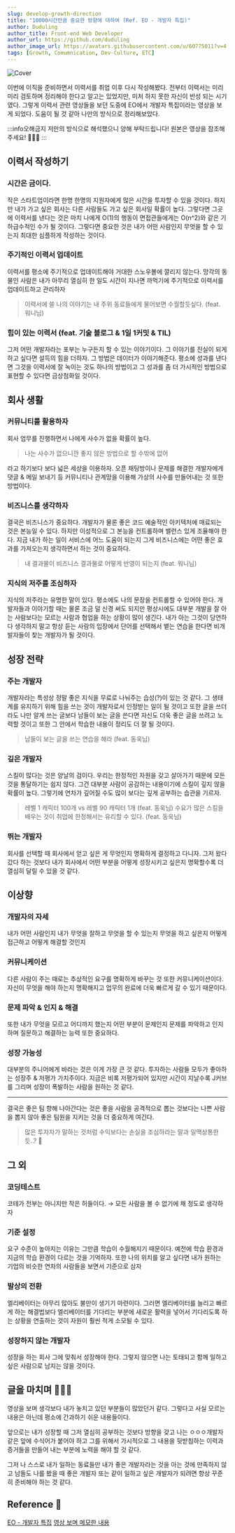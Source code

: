 ```yaml
---
slug: develop-growth-direction
title: "10000시간만큼 중요한 방향에 대하여 (Ref. EO - 개발자 특집)"
author: Duduling
author_title: Front-end Web Developer
author_url: https://github.com/duduling
author_image_url: https://avatars.githubusercontent.com/u/60775011?v=4
tags: [Growth, Comumnication, Dev-Culture, ETC]
---
```


![Cover](https://til.duduling.dev/image/https%3A%2F%2Fs3-us-west-2.amazonaws.com%2Fsecure.notion-static.com%2F8758fff9-5b72-49d1-9c83-2e005d230c0f%2FUntitled.png?table=block&id=43b1e07c-67d3-4c38-9168-1d8ae57c7ede&spaceId=8259e9c1-b7e6-4ae4-9d6b-d6e45ea177ce&width=2000&userId=&cache=v2)

이번에 이직을 준비하면서 이력서를 취업 이후 다시 작성해봤다. 전부터 이력서는 미리미리 검토하며 정리해야 한다고 알고는 있었지만, 미처 하지 못한 자신이 반성 되는 시기였다. 그렇게 이력서 관련 영상들을 보던 도중에 EO에서 개발자 특집이라는 영상을 보게 되었다. 도움이 될 것 같아 나만의 방식으로 정리해보았다.

:::info오해금지
저만의 방식으로 해석했으니 양해 부탁드립니다! 원본은 영상을 참조해주세요! 🙇🏻‍♂️
:::

## 이력서 작성하기

### 시간은 금이다.

작은 스타트업이라면 한명 한명의 지원자에게 많은 시간을 투자할 수 있을 것이다. 하지만 내가 가고 싶은 회사는 다른 사람들도 가고 싶은 회사일 확률이 높다. 그렇다면 그곳에 이력서를 낸다는 것은 마치 나에게 O(1)의 행동이 면접관들에게는 O(n^2)와 같은 기하급수적인 수가 될 것이다. 그렇다면 중요한 것은 내가 어떤 사람인지 무엇을 할 수 있는지 최대한 심플하게 작성하는 것이다.

### 주기적인 이력서 업데이트

이력서를 평소에 주기적으로 업데이트해야 거대한 스노우볼에 깔리지 않는다. 망각의 동물인 사람은 내가 아무리 열심히 한 일도 시간이 지나면 까먹기에 주기적으로 이력서를 업데이트하고 관리하자

> 이력서에 쓸 나의 이야기는 내 주위 동료들에게 물어보면 수월할듯싶다. (feat. 워니님)

### 힘이 있는 이력서 (feat. 기술 블로그 & 1일 1커밋 & TIL)

그저 어떤 개발자라는 포부는 누구든지 할 수 있는 이야기이다. 그 이야기를 진실이 되게 하고 싶다면 설득의 힘을 더하자. 그 방법은 데이터가 이야기해준다. 평소에 성과를 낸다면 그것을 이력서에 잘 녹이는 것도 하나의 방법이고 그 성과를 좀 더 가시적인 방법으로 표현할 수 있다면 금상첨화일 것이다.

## 회사 생활

### 커뮤니티를 활용하자

회사 업무를 진행하면서 나에게 사수가 없을 확률이 높다.

> 나는 사수가 없으니깐 좋지 않은 방법으로 할 수밖에 없어

라고 하기보다 보다 넓은 세상을 이용하자. 오픈 채팅방이나 문제를 해결한 개발자에게 댓글 & 메일 보내기 등 커뮤니티나 관계망을 이용해 가상의 사수를 만들어내는 것 또한 방법이다.

### 비즈니스를 생각하자

결국은 비즈니스가 중요하다. 개발자가 물론 좋은 코드 예술적인 아키텍처에 매료되는 것은 본능일 수 있다. 하지만 이성적으로 그 본능을 컨트롤하며 밸런스 있게 조율해야 한다. 지금 내가 하는 일이 서비스에 어느 도움이 되는지 그게 비즈니스에는 어떤 좋은 효과를 가져오는지 생각하면서 하는 것이 중요하다.

> 내 결과물이 비즈니스 결과물로 어떻게 반영이 되는지 (feat. 워니님)

### 지식의 저주를 조심하자

지식의 저주라는 유명한 말이 있다. 평소에도 나의 문장을 컨트롤할 수 있어야 한다. 개발자들과 이야기할 때는 물론 조금 덜 신경 써도 되지만 평상시에도 대부분 개발을 잘 아는 사람보다는 모르는 사람과 협업을 하는 상황이 많이 생긴다. 내가 아는 그것이 당연하다 생각하지 말고 항상 듣는 사람의 입장에서 단어를 선택해서 뱉는 연습을 한다면 비개발자들이 찾는 개발자가 될 것이다.

## 성장 전략

### 주는 개발자

개발자라는 특성상 정말 좋은 지식을 무료로 나눠주는 습성(?)이 있는 것 같다. 그 생태계를 유지하기 위해 힘을 쓰는 것이 개발자로서 인정받는 일이 될 것이고 또한 글을 쓰더라도 나만 알게 쓰는 글보다 남들이 보는 글을 쓴다면 자신도 더욱 좋은 글을 쓰려고 노력할 것이고 또한 그 안에서 학습한 내용이 정리도 더 잘 될 것이다.

> 남들이 보는 글을 쓰는 연습을 해라 (feat. 동욱님)

### 깊은 개발자

스킬이 많다는 것은 양날의 검이다. 우리는 한정적인 자원을 갖고 살아가기 때문에 모든 것을 통달하기는 쉽지 않다. 그건 대부분 사람이 공감하는 내용이기에 스킬이 깊지 않을 확률이 높다. 그렇기에 연차가 깊어질 수도 많이 보다는 깊게 공부하는 습관을 기르자.

> 레벨 1 캐릭터 100개 vs 레벨 90 캐릭터 1개 (feat. 동욱님)
> 수요가 많은 스킬을 배우는 것이 취업에 한정해서는 유리할 수 있다. (feat. 동욱님)

### 뛰는 개발자

회사를 선택할 때 회사에서 얻고 싶은 게 무엇인지 명확하게 결정하고 다니자. 그저 왔다 갔다 하는 것보다 내가 회사에서 어떤 부분을 어떻게 성장시키고 싶은지 명확할수록 더 열심히 달릴 수 있을 것 같다.

## 이상향

### 개발자의 자세

내가 어떤 사람인지 내가 무엇을 잘하고 무엇을 할 수 있는지 무엇을 하고 싶은지 어떻게 접근하고 어떻게 해결할 것인지

### 커뮤니케이션

다른 사람이 주는 때로는 추상적인 요구를 명확하게 바꾸는 것 또한 커뮤니케이션이다. 자신이 무엇을 해야 하는지 명확해지고 업무의 완료에 더욱 빠르게 갈 수 있기 때문이다.

### 문제 파악 & 인지 & 해결

또한 내가 무엇을 모르고 어디까지 했는지 어떤 부분이 문제인지 문제를 파악하고 인지하며 질문하고 해결하는 능력 또한 중요하다.

### 성장 가능성

대부분의 주니어에게 바라는 것은 이게 가장 큰 것 같다. 투자하는 사람들 모두가 좋아하는 성장주 & 저평가 가치주이다. 지금은 비록 저평가되어 있지만 시간이 지날수록 J커브를 그리며 성장이 폭발하는 사람을 원하는 것 같다.

---

결국은 좋은 팀 향해 나아간다는 것은 좋을 사람을 공격적으로 뽑는 것보다는 나쁜 사람을 뽑지 않아 좋은 팀원을 지키는 것을 더 중요하게 여긴다.

> 많은 투자자가 말하는 것처럼 수익보다는 손실을 조심하라는 말과 일맥상통한 듯..? 🤔

## 그 외

### 코딩테스트

코테가 전부는 아니지만 작은 허들이다. → 모든 사람을 볼 수 없기에 채 정도로 생각하자

### 기준 설정

요구 수준이 높아지는 이유는 그만큼 학습이 수월해지기 때문이다. 예전에 학습 환경과 지금의 학습 환경이 다르는 것을 기억하자. 또한 나의 위치를 알고 싶다면 내가 원하는 기업의 비슷한 연차의 사람들을 보면서 기준으로 삼자

### 발상의 전환

엘리베이터는 아무리 많아도 불만이 생기기 마련이다. 그러면 엘리베이터를 늘리고 빠르게 하는 해결법보다 엘리베이터를 기다리는 부분에 새로운 활력을 넣어서 기다리도록 하는 상황을 연출하는 것이 자원이 훨씬 적게 소모될 수 있다.

### 성장하지 않는 개발자

성장을 하는 회사 그에 맞춰서 성장해야 한다. 그렇지 않으면 나는 토태되고 함께 일하고 싶은 사람으로 남지는 않을 것이다.

## 글을 마치며 👋🏻👀

영상을 보며 생각보다 내가 놓치고 있던 부분들이 많았던거 같다. 그렇다고 사실 모르는 내용은 아닌데 평소에 간과하기 쉬운 내용들이다.

앞으로는 내가 성장할 때 그저 열심히 공부하는 것보다 방향을 갖고 나는 ㅇㅇㅇ개발자 같은 앞에 수식어가 붙어야 하고 그를 위해서 가시적으로 그 내용을 뒷받침하는 이력과 증거들을 만들어 내는 부분에 노력을 해야 할 것 같다.

그저 나 스스로 내가 일하는 동료들만 내가 좋은 개발자라는 것을 아는 것에 만족하지 않고 남들도 나를 봤을 때 좋은 개발자 또는 같이 일하고 싶은 개발자가 되려면 항상 꾸준히 준비해야 하는 것 같다.

## Reference 📎

[EO - 개발자 특집](https://youtube.com/playlist?list=PLw8XOC49PHtRM09wb8g2cG0iWxf6y9ek2)
[영상 보며 메모한 내용](https://til.duduling.dev/WIL-22-09-12-22-09-18-ING-ce56f0dc7ecb4cde928a497361a6e092#0214a555df664808976141c6c8bc58b7)
